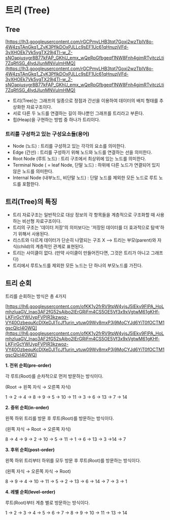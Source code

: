 # 트리 (Tree)

## **Tree**

[https://lh3.googleusercontent.com/rGCPmyLHB3tqt7Goxi2wzTbIV8o-4W4zsTAnGkq1_ZyK3PfIkDOxPJLLc9sEF1Uc61qHnuzjVFd-3vXHOEk7Vk5vgTX29j4Tl-w_Z-sNOapjusygr8B77kFAP_GKhU_emx_wQeRpGfbgeqf1NW8Fnh4gjmRTyitczLti7ZqRfiSG_4IydJIunMNVulmHMQ](https://lh3.googleusercontent.com/rGCPmyLHB3tqt7Goxi2wzTbIV8o-4W4zsTAnGkq1_ZyK3PfIkDOxPJLLc9sEF1Uc61qHnuzjVFd-3vXHOEk7Vk5vgTX29j4Tl-w_Z-sNOapjusygr8B77kFAP_GKhU_emx_wQeRpGfbgeqf1NW8Fnh4gjmRTyitczLti7ZqRfiSG_4IydJIunMNVulmHMQ)

- 트리(Tree)는 그래프의 일종으로 정점과 간선을 이용하여 데이터의 배치 형태를 추상화한 자료구조이다.
- 서로 다른 두 노드를 연결하는 길이 하나뿐인 그래프를 트리라고 부른다.
- 힙(Heap)을 구현하는 방법 중 하나가 트리이다.

### **트리를 구성하고 있는 구성요소들(용어)**

- Node (노드) : 트리를 구성하고 있는 각각의 요소를 의미한다.
- Edge (간선) : 트리를 구성하기 위해 노드와 노드를 연결하는 선을 의미한다.
- Root Node (루트 노드) : 트리 구조에서 최상위에 있는 노드를 의미한다.
- Terminal Node ( = leaf Node, 단말 노드) : 하위에 다른 노드가 연결되어 있지 않은 노드를 의미한다.
- Internal Node (내부노드, 비단말 노드) : 단말 노드를 제외한 모든 노드로 루트 노드를 포함한다.

## **트리(Tree)의 특징**

- 트리 자료구조는 일반적으로 대상 정보의 각 항목들을 계층적으로 구조화할 때 사용하는 비선형 자료구조이다.
- 트리의 구조는 '데이터 저장'의 의미보다는 '저장된 데이터를 더 효과적으로 탐색'하기 위해서 사용된다.
- 리스트와 다르게 데이터가 단순히 나열되는 구조 X --> 트리는 부모(parent)와 자식(child)의 계층적인 관계로 표현된다.
- 트리는 사이클이 없다. (만약 사이클이 만들어진다면, 그것은 트리가 아니고 그래프다)
- 트리에서 루트노드를 제외한 모든 노드는 단 하나의 부모노드를 가진다.

## **트리 순회**

트리를 순회하는 방식은 총 4가지

[https://lh6.googleusercontent.com/ofKK1y2frRV9tpW4vjsJ5IEkv9FlPA_HoLmhzluaGV_lnao3AF2fG52sAibo2lErGRiFm4CS5OE5Vf3x9xVgtwM61gKHf-LKFjrGcYWUypFVPIR3kzwoz-VY40OzbequKcDlXeDJlTcJf1urin_vtuw09Wv8mxP3j9MoCYJd6YiT0fOCTM1gscQIcI4OWQ](https://lh6.googleusercontent.com/ofKK1y2frRV9tpW4vjsJ5IEkv9FlPA_HoLmhzluaGV_lnao3AF2fG52sAibo2lErGRiFm4CS5OE5Vf3x9xVgtwM61gKHf-LKFjrGcYWUypFVPIR3kzwoz-VY40OzbequKcDlXeDJlTcJf1urin_vtuw09Wv8mxP3j9MoCYJd6YiT0fOCTM1gscQIcI4OWQ)

**1. 전위 순회(pre-order)**

각 루트(Root)를 순차적으로 먼저 방문하는 방식이다.

(Root → 왼쪽 자식 → 오른쪽 자식)

1 → 2 → 4 → 8 → 9 → 5 → 10 → 11 → 3 → 6 → 13 → 7 → 14

**2. 중위 순회(in-order)**

왼쪽 하위 트리를 방문 후 루트(Root)를 방문하는 방식이다.

(왼쪽 자식 → Root → 오른쪽 자식)

8 → 4 → 9 → 2 → 10 → 5 → 11 → 1 → 6 → 13 → 3 →14 → 7

**3. 후위 순회(post-order)**

왼쪽 하위 트리부터 하위를 모두 방문 후 루트(Root)를 방문하는 방식이다.

(왼쪽 자식 → 오른쪽 자식 → Root)

8 → 9 → 4 → 10 → 11 → 5 → 2 → 13 → 6 → 14 → 7 → 3 → 1

**4. 레벨 순회(level-order)**

루트(Root)부터 계층 별로 방문하는 방식이다.

1 → 2 → 3 → 4 → 5 → 6 → 7 → 8 → 9 → 10 → 11 → 13 → 14